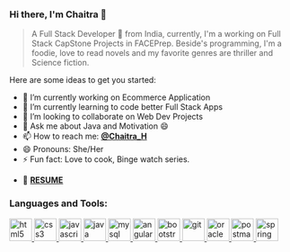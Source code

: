 ### Hi there, I'm Chaitra 👋

>A Full Stack Developer 🚀 from India, currently, I'm a working on Full Stack CapStone Projects in FACEPrep. Beside's programming, I'm a foodie, love to read novels and my favorite genres are thriller and Science fiction.


Here are some ideas to get you started:

- 🔭 I’m currently working on Ecommerce Application                                                  
- 🌱 I’m currently learning to code better Full Stack Apps
- 👯 I’m looking to collaborate on Web Dev Projects
- 💬 Ask me about Java and Motivation 😄
- 📫 How to reach me: <a href="linkedin.com/in/chaitra-h-choudar-b627b9188"><b>@Chaitra_H</b> </a> 
- 😄 Pronouns: She/Her
- ⚡ Fun fact: Love to cook, Binge watch series.
  
 * 👔  <a href="https://www.canva.com/design/DAEM6bG-G9E/sL5QjYOEdRS4cPZsLdA18g/view?utm_content=DAEM6bG-G9E&utm_campaign=designshare&utm_medium=link&utm_source=sharebutton"><b>RESUME</b> </a> 


<h3 align="left">Languages and Tools:</h3>
<p align="left">
 <a href="https://www.w3.org/html/" target="_blank"> <img src="https://devicons.github.io/devicon/devicon.git/icons/html5/html5-original-wordmark.svg" alt="html5" width="40" height="40"/> </a> <a href="https://www.w3schools.com/css/" target="_blank"> <img src="https://devicons.github.io/devicon/devicon.git/icons/css3/css3-original-wordmark.svg" alt="css3" width="40" height="40"/> </a> <a href="https://developer.mozilla.org/en-US/docs/Web/JavaScript" target="_blank"> <img src="https://devicons.github.io/devicon/devicon.git/icons/javascript/javascript-original.svg" alt="javascript" width="40" height="40"/> </a> <a href="https://www.java.com" target="_blank"> <img src="https://devicons.github.io/devicon/devicon.git/icons/java/java-original-wordmark.svg" alt="java" width="40" height="40"/> </a> <a href="https://www.mysql.com/" target="_blank"> <img src="https://devicons.github.io/devicon/devicon.git/icons/mysql/mysql-original-wordmark.svg" alt="mysql" width="40" height="40"/> </a> <a href="https://angular.io" target="_blank"> <img src="https://devicons.github.io/devicon/devicon.git/icons/angularjs/angularjs-original.svg" alt="angularjs" width="40" height="40"/> </a> <a href="https://getbootstrap.com" target="_blank"> <img src="https://devicons.github.io/devicon/devicon.git/icons/bootstrap/bootstrap-plain.svg" alt="bootstrap" width="40" height="40"/> </a>  <a href="https://git-scm.com/" target="_blank"> <img src="https://www.vectorlogo.zone/logos/git-scm/git-scm-icon.svg" alt="git" width="40" height="40"/> </a> 
 <a href="https://www.oracle.com/" target="_blank"> <img src="https://devicons.github.io/devicon/devicon.git/icons/oracle/oracle-original.svg" alt="oracle" width="40" height="40"/> </a><a href="https://postman.com" target="_blank"> <img src="https://www.vectorlogo.zone/logos/getpostman/getpostman-icon.svg" alt="postman" width="40" height="40"/> </a> 
   <a href="https://spring.io/" target="_blank"> <img src="https://images.app.goo.gl/Ht7ChZqpnwHBGhFi9" alt="spring" width="40" height="40"/> </a>
 </p>

  
  
 
 

